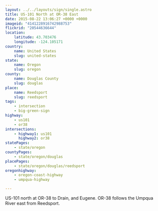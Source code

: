 ```yaml
---
layout: ../../layouts/sign/single.astro
title: US-101 North at OR-38 East
date: 2015-08-22 13:06:27 +0000 +0000
imageid: "4141228916742988753"
flickrid: "20544636644"
location:
    latitude: 43.703476
    longitude: -124.105171
country:
    name: United States
    slug: united-states
state:
    name: Oregon
    slug: oregon
county:
    name: Douglas County
    slug: douglas
place:
    name: Reedsport
    slug: reedsport
tags:
    - intersection
    - big-green-sign
highway:
    - us101
    - or38
intersections:
    - highway1: us101
      highway2: or38
statePages:
    - state/oregon
countyPages:
    - state/oregon/douglas
placePages:
    - state/oregon/douglas/reedsport
oregonhighway:
    - oregon-coast-highway
    - umpqua-highway

---
```

US-101 north at OR-38 to Drain, and Eugene.  OR-38 follows the Umpqua River east from Reedsport.